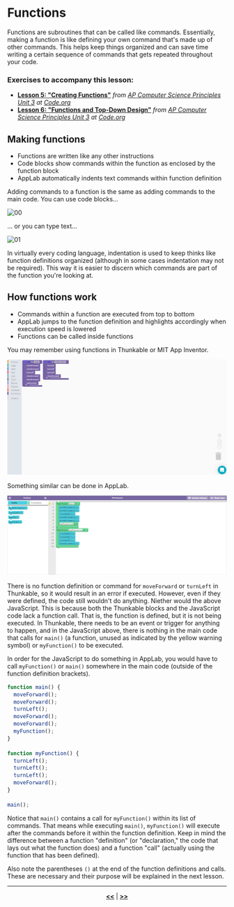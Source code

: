 # Functions

Functions are subroutines that can be called like commands. Essentially, making a function is like defining your own command that's made up of other commands. This helps keep things organized and can save time writing a certain sequence of commands that gets repeated throughout your code.

### Exercises to accompany this lesson:

<ul>

<li><b><a href="https://studio.code.org/s/csp3-2019/stage/5/puzzle/1" target="_blank">Lesson 5: "Creating Functions"</a></b> <i>from <a href="https://studio.code.org/s/csp3-2019">AP Computer Science Principles Unit 3</a> at <a href="https://code.org">Code.org</a></i></li>

<li><b><a href="https://studio.code.org/s/csp3-2019/stage/6/puzzle/1" target="_blank">Lesson 6: "Functions and Top-Down Design"</a></b> <i>from <a href="https://studio.code.org/s/csp3-2019">AP Computer Science Principles Unit 3</a> at <a href="https://code.org">Code.org</a></i></li>

</ul>

## Making functions

* Functions are written like any other instructions
* Code blocks show commands within the function as enclosed by the function block
* AppLab automatically indents text commands within function definition

Adding commands to a function is the same as adding commands to the main code. You can use code blocks...

![00](https://raw.githubusercontent.com/sBondoc/OAI-Summer-2019/master/assets/lesson-02/00.gif "Adding code blocks to function blocks.")

... or you can type text...

![01](https://raw.githubusercontent.com/sBondoc/OAI-Summer-2019/master/assets/lesson-02/01.gif "Adding text to function definitions.")

In virtually every coding language, indentation is used to keep thinks like function definitions organized (although in some cases indentation may not be required). This way it is easier to discern which commands are part of the function you're looking at.

## How functions work

* Commands within a function are executed from top to bottom
* AppLab jumps to the function definition and highlights accordingly when execution speed is lowered
* Functions can be called inside functions

You may remember using functions in Thunkable or MIT App Inventor.

![02](https://raw.githubusercontent.com/sBondoc/OAI-Summer-2019/master/assets/lesson-02/02.png "Thunkable function blocks.")

Something similar can be done in AppLab.

![03](https://raw.githubusercontent.com/sBondoc/OAI-Summer-2019/master/assets/lesson-02/03.png "AppLab function blocks.")

There is no function definition or command for `moveForward` or `turnLeft` in Thunkable, so it would result in an error if executed. However, even if they were defined, the code still wouldn't do anything. Niether would the above JavaScript. This is because both the Thunkable blocks and the JavaScript code lack a function call. That is, the function is defined, but it is not being executed. In Thunkable, there needs to be an event or trigger for anything to happen, and in the JavaScript above, there is nothing in the main code that calls for `main()` (a function, unused as indicated by the yellow warning symbol) or `myFunction()` to be executed.

In order for the JavaScript to do something in AppLab, you would have to call `myFunction()` or `main()` somewhere in the main code (outside of the function definition brackets).

```javascript
function main() {
  moveForward();
  moveForward();
  turnLeft();
  moveForward();
  moveForward();
  myFunction();
}

function myFunction() {
  turnLeft();
  turnLeft();
  turnLeft();
  moveForward();
}

main();
```

Notice that `main()` contains a call for `myFunction()` within its list of commands. That means while executing `main()`, `myFunction()` will execute after the commands before it within the function definition. Keep in mind the difference between a function "definition" (or "declaration," the code that lays out what the function does) and a function "call" (actually using the function that has been defined).

Also note the parentheses `()` at the end of the function definitions and calls. These are necessary and their purpose will be explained in the next lesson.

---

<div align="center"><a href = "https://sbondoc.github.io/OAI-Summer-2019/pages/lessons/lesson-01.html"><b><<</b></a> | <a href = "https://sbondoc.github.io/OAI-Summer-2019/pages/lessons/lesson-03.html"><b>>></b></a></div>
